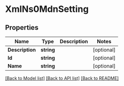 # XmlNs0MdnSetting

## Properties

Name | Type | Description | Notes
------------ | ------------- | ------------- | -------------
**Description** | **string** |  | [optional] 
**Id** | **string** |  | [optional] 
**Name** | **string** |  | [optional] 

[[Back to Model list]](../README.md#documentation-for-models) [[Back to API list]](../README.md#documentation-for-api-endpoints) [[Back to README]](../README.md)


